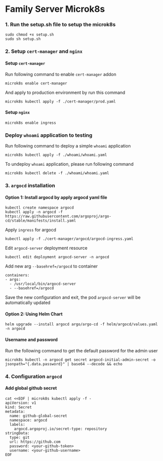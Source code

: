 # Family Server Microk8s

### 1. Run the setup.sh file to setup the microk8s

```
sudo chmod +x setup.sh
sudo sh setup.sh
```

### 2. Setup `cert-manager` and `nginx`

#### Setup `cert-manager`

Run following command to enable `cert-manager` addon
```
microk8s enable cert-manager
```

And apply to production environment by run this command

```
microk8s kubectl apply -f ./cert-manager/prod.yaml
```

#### Setup `nginx`

```
microk8s enable ingress
```

### Deploy `whoami` application to testing


Run following command to deploy a simple `whoami` application

```
microk8s kubectl apply -f ./whoami/whoami.yaml
```

To undeploy `whoami` application, please run following command

```
microk8s kubectl delete -f ./whoami/whoami.yaml
```

### 3. `argocd` installation

#### Option 1: Install argocd by apply argocd yaml file

```
kubectl create namespace argocd
kubectl apply -n argocd -f https://raw.githubusercontent.com/argoproj/argo-cd/stable/manifests/install.yaml
```

Apply `ingress` for argocd

```
kubectl apply -f ./cert-manager/argocd/argocd-ingress.yaml
```

Edit `argocd-server` deployment resource

```
kubectl edit deployment argocd-server -n argocd
```

Add new arg `--basehref=/argocd` to container

```
containers:
- args:
  - /usr/local/bin/argocd-server
  - --basehref=/argocd
```

Save the new configuration and exit, the pod `argocd-server` will be automatically updated

#### Option 2: Using Helm Chart

```
helm upgrade --install argocd argo/argo-cd -f helm/argocd/values.yaml -n argocd
```

#### Username and password

Run the following command to get the default password for the admin user

```
microk8s kubectl -n argocd get secret argocd-initial-admin-secret -o jsonpath="{.data.password}" | base64 --decode && echo
```

### 4. Configuration `argocd`

#### Add global github secret

```
cat <<EOF | microk8s kubectl apply -f -
apiVersion: v1
kind: Secret
metadata:
  name: github-global-secret
  namespace: argocd
  labels:
    argocd.argoproj.io/secret-type: repository
stringData:
  type: git
  url: https://github.com
  password: <your-github-token>
  username: <your-github-username>
EOF
```
